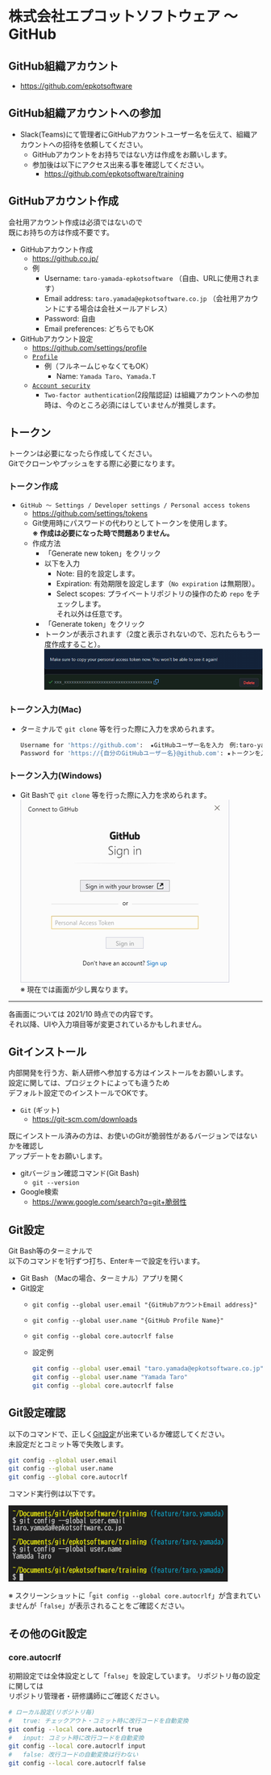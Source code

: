# 株式会社エプコットソフトウェア ～ GitHub

## GitHub組織アカウント

- <https://github.com/epkotsoftware>

## GitHub組織アカウントへの参加

- Slack(Teams)にて管理者にGitHubアカウントユーザー名を伝えて、組織アカウントへの招待を依頼してください。
  - GitHubアカウントをお持ちではない方は作成をお願いします。
  - 参加後は以下にアクセス出来る事を確認してください。
    - <https://github.com/epkotsoftware/training>

## GitHubアカウント作成

会社用アカウント作成は必須ではないので  
既にお持ちの方は作成不要です。

- GitHubアカウント作成
  - <https://github.co.jp/>
  - 例
    - Username: `taro-yamada-epkotsoftware` （自由、URLに使用されます）
    - Email address: `taro.yamada@epkotsoftware.co.jp` （会社用アカウントにする場合は会社メールアドレス）
    - Password: 自由
    - Email preferences: どちらでもOK
- GitHubアカウント設定
  - <https://github.com/settings/profile>
  - [`Profile`](https://github.com/settings/profile)
    - 例（フルネームじゃなくてもOK）
      - Name: `Yamada Taro`、`Yamada.T`
  - [`Account security`](https://github.com/settings/security)
    - `Two-factor authentication`(2段階認証) は組織アカウントへの参加時は、今のところ必須にはしていませんが推奨します。

## トークン

トークンは必要になったら作成してください。  
Gitでクローンやプッシュをする際に必要になります。

### トークン作成

- `GitHub 〜 Settings / Developer settings / Personal access tokens`
  - <https://github.com/settings/tokens>
  - Git使用時にパスワードの代わりとしてトークンを使用します。  
    **※ 作成は必要になった時で問題ありません。**
  - 作成方法
    - 「Generate new token」をクリック
    - 以下を入力
      - Note: 目的を設定します。
      - Expiration: 有効期限を設定します（`No expiration` は無期限）。
      - Select scopes: プライベートリポジトリの操作のため `repo` をチェックします。  
        それ以外は任意です。
    - 「Generate token」をクリック
    - トークンが表示されます（2度と表示されないので、忘れたらもう一度作成すること）。  
      ![github_token_generated](./image/github_token_generated.png)  

### トークン入力(Mac)

- ターミナルで `git clone` 等を行った際に入力を求められます。  

  ```bash
  Username for 'https://github.com':  ★GitHubユーザー名を入力　例:taro-yamada-epkotsoftware
  Password for 'https://{自分のGitHubユーザー名}@github.com': ★トークンを入力　※入力しても見えないので注意
  ```

### トークン入力(Windows)

- Git Bashで `git clone` 等を行った際に入力を求められます。  
  ![github_sign_in](./image/github_sign_in.png)  
  ※ 現在では画面が少し異なります。

---

各画面については 2021/10 時点での内容です。  
それ以降、UIや入力項目等が変更されているかもしれません。  

## Gitインストール

内部開発を行う方、新人研修へ参加する方はインストールをお願いします。  
設定に関しては、プロジェクトによっても違うため  
デフォルト設定でのインストールでOKです。

- `Git` (ギット)
  - <https://git-scm.com/downloads>

既にインストール済みの方は、お使いのGitが脆弱性があるバージョンではないかを確認し  
アップデートをお願いします。

- gitバージョン確認コマンド(Git Bash)
  - `git --version`
- Google検索
  - <https://www.google.com/search?q=git+脆弱性>

## Git設定

Git Bash等のターミナルで  
以下のコマンドを1行ずつ打ち、Enterキーで設定を行います。  

- Git Bash （Macの場合、ターミナル）アプリを開く
- Git設定
  - `git config --global user.email "{GitHubアカウントEmail address}"`
  - `git config --global user.name "{GitHub Profile Name}"`
  - `git config --global core.autocrlf false`
  - 設定例

    ```bash
    git config --global user.email "taro.yamada@epkotsoftware.co.jp"
    git config --global user.name "Yamada Taro"
    git config --global core.autocrlf false
    ```

## Git設定確認

以下のコマンドで、正しく[Git設定](#git設定)が出来ているか確認してください。  
未設定だとコミット等で失敗します。  

```bash
git config --global user.email
git config --global user.name
git config --global core.autocrlf
```

コマンド実行例は以下です。  

![git_config](./image/git_config.png)  

※ スクリーンショットに「`git config --global core.autocrlf`」が含まれていませんが「`false`」が表示されることをご確認ください。

## その他のGit設定

### core.autocrlf

初期設定では全体設定として「`false`」を設定しています。
リポジトリ毎の設定に関しては  
リポジトリ管理者・研修講師にご確認ください。

```bash
# ローカル設定(リポジトリ毎)
#   true: チェックアウト・コミット時に改行コードを自動変換
git config --local core.autocrlf true
#   input: コミット時に改行コードを自動変換
git config --local core.autocrlf input
#   false: 改行コードの自動変換は行わない
git config --local core.autocrlf false
```
